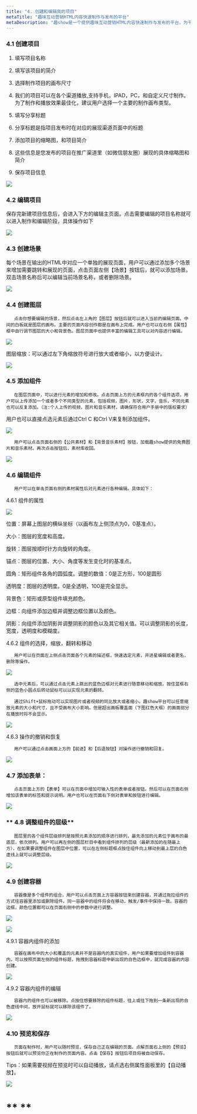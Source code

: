 ```yaml
---
title: "4. 创建和编辑我的项目"
metaTitle: "趣味互动营销HTML内容快速制作与发布的平台"
metaDescription: "趣show是一个提供趣味互动营销HTML内容快速制作与发布的平台，为千万的品牌主，中小商家和自媒体提供全新的互动营销视频制作技术支持与营销生态整合。"
---
```

### **4.1 创建项目**

1. 填写项目名称

1. 填写该项目的简介

1. 选择制作项目的画布尺寸

1. 我们的项目可以在各个渠道播放,支持手机，IPAD，PC，和自定义尺寸制作。为了制作和播放效果最佳化，建议用户选择一个主要的制作画布类型。

1.  填写分享标题

1. 分享标题是指项目发布时在对应的展现渠道页面中的标题

1. 添加项目的缩略图，和项目简介

1. 这些信息是您发布的项目在推广渠道里（如微信朋友圈）展现的具体缩略图和简介

1. 保存项目信息

![](https://sta.qushow365.com/public/help/0401.png "")

 

### **4.2 编辑项目**

保存完新建项目信息后，会进入下方的编辑主页面。点击需要编辑的项目名称就可以进入制作和编辑阶段，具体操作如下

![](https://sta.qushow365.com/public/help/0402.png "")

 

### **4.3 创建场景**

每个场景在输出的HTML中对应一个单独的展现页面，用户可以通过添加多个场景来增加需要跳转和展现的页面，点击页面左侧【场景】按钮后，就可以添加场景。双击场景名称后可以编辑当前场景名称，或者删除场景。

![](https://sta.qushow365.com/public/help/0403.png "")

 

### **4.4 创建图层**

       点击你想要编辑的场景，然后点击左上角的【图层】按钮后就可以进入当前的编辑页面。中间的白板就是图层的画布。主要的页面内容创作都是在画布上完成。用户也可以在右侧【属性】框中自行调节图层的大小和背景色。图层页面中也提供丰富的编辑工具可以对内容进行编辑。

![](https://sta.qushow365.com/public/help/0404.png "")

 

图层缩放：可以通过左下角缩放符号进行放大或者缩小，以方便设计。

![](https://sta.qushow365.com/public/help/040401.png "")

 

### **4.5 添加组件**

       在图层页面中，可以进行元素的增加和修改。点击页面上方的元素框内的各个组件选项，用户可以上传添加一个或者多个不同类型的元素，包括视频，图片，形状，文字，音乐，不同元素也可以反复添加。（注:个人上传的视频，图片和音乐素材，请确保符合用户手册中的版权要求）



   用户也可以直接点选元素后通过Ctrl C 和Ctrl V来复制添加组件。

![](https://sta.qushow365.com/public/help/0405.png "")

 

       用户可以点击页面右侧的【公共素材】和【背景音乐素材】按钮，加载趣show提供的免费图片和音乐素材。再次点击按钮后，素材库收回。

![](https://sta.qushow365.com/public/help/040501.png "")

 

    

### **4.6 编辑组件**

       用户可以在单击页面右侧的素材属性后对元素进行各种编辑。具体如下：

4.6.1 组件的属性

![](https://sta.qushow365.com/public/help/0406.png "")

 

位置：屏幕上图层的横纵坐标（以画布左上侧顶点为0，0基准点）。

大小：图层的宽度和高度。

旋转：图层按顺时针方向旋转的角度。

锚点：图层的位置、大小、角度等发生变化时的基准点。

圆角：矩形组件各角的圆弧度。调整的数值：0是正方形，100是圆形

透明度：图层的透明度。0是全透明，100是完全显示。

背景色：矩形或原型组件填充颜色。

边框：向组件添加边框并调整边框位置以及颜色。

阴影：向组件添加阴影并调整阴影的颜色以及其它相关值。可以调整阴影的长度，宽度，透明度和模糊度。

4.6.2 组件的选择，缩放，翻转和移动

       用户可以在页面左上侧点击页面各个元素的描述框，快速选定元素，并进星编辑或者更名，删除等操作。

![](https://sta.qushow365.com/public/help/040601.png "")

 

       选中元素后，可以通过点击元素上跳出的蓝色边框对元素进行随意移动和缩放。按住蓝框右侧的蓝色小圆点后转动鼠标可以以实现元素的翻转。

       通过Shift+鼠标拖动可以实现图片或者视频的同比放大或者缩小。趣show平台可以任意缩放元素的大小和尺寸，且不受画布大小影响。但是超出画板覆盖面（下图红色大框）的画面部分在播放时将不会显示。

![](https://sta.qushow365.com/public/help/040602.png "")

 

4.6.3 操作的撤销和恢复

       用户可以通过点击画面上方的【前进】和【后退按钮】对操作进行撤销和回复。

![](https://sta.qushow365.com/public/help/040603.png "")

 

### **4.7 添加表单：**

       点击页面上方的【表单】可以在页面中增加可输入性的表单或者按钮。然后可以在页面右侧增加该表单的标签和提示说明。用户也可以在页面右下侧对表单和按钮进行编辑。

![](https://sta.qushow365.com/public/help/0407.png "")

 

### ** 4.8 调整组件的层级**

       图层里的各个组件层级排列是按照元素添加的顺序进行排列，最先添加的元素位于画布的最底层，依次排列。用户可以再左侧的图层栏目中看到组件排列的层级（最新添加的在随最上方），在如果要调整组件在图层中位置，可以在左侧标题框点按住组件向上移动到最上层的白色虚线上就可以调整层级。

![](https://sta.qushow365.com/public/help/0408.png "")

 



### **4.9 创建容器**

       容器像是多个组件的组合，用户可以点击页面上方容器按钮来创建容器，并通过拖拉组件的方式往容器里添加或删除组件。同一容器中的组件将会在移动，触发/事件中保持一致。容器的边框，颜色位置都可以在页面右侧中的参数中进行调整。

![](https://sta.qushow365.com/public/help/0409.png "")

![](https://sta.qushow365.com/public/help/040901.png "")

 

4.9.1 容器内组件的添加

       容器在画布中的大小和覆盖的元素并不是容器内的真实组件，用户如果要增加组件到容器内，可以按照页面左侧的组件标题，拖拽到容器标题中新出现的白色边框中，就完成容器的内容创建。

![](https://sta.qushow365.com/public/help/040902.png "")




4.9.2 容器内组件的编辑

       容器内的组件也可以被移除。点按住想要移除的组件标题，往上或往下拖到一条新出现的白色虚线中间，放开鼠标就可以移除该组件了。

![](https://sta.qushow365.com/public/help/040903.png "")

 

### **4.10 预览和保存**

       页面在制作时，用户可以随时预览，保存自己正在编辑的页面。点解页面右上侧的【预览】按钮后就可以预览你正在制作的页面内容。点击【保存】按钮后项目将被自动保存。

Tips：如果需要视频在预览时可以自动播放，请点选右侧属性面板里的【自动播放】。

![](https://sta.qushow365.com/public/help/0410.png "")

 

# ** **

